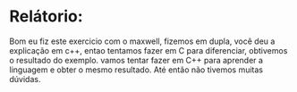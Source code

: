# Relátorio:

Bom eu fiz este exercicio com o maxwell, fizemos em dupla, você deu a explicação em c++, entao tentamos
fazer em C para diferenciar, obtivemos o resultado do exemplo. vamos tentar fazer em C++ para aprender
a linguagem e obter o mesmo resultado. Até então não tivemos muitas dúvidas.
